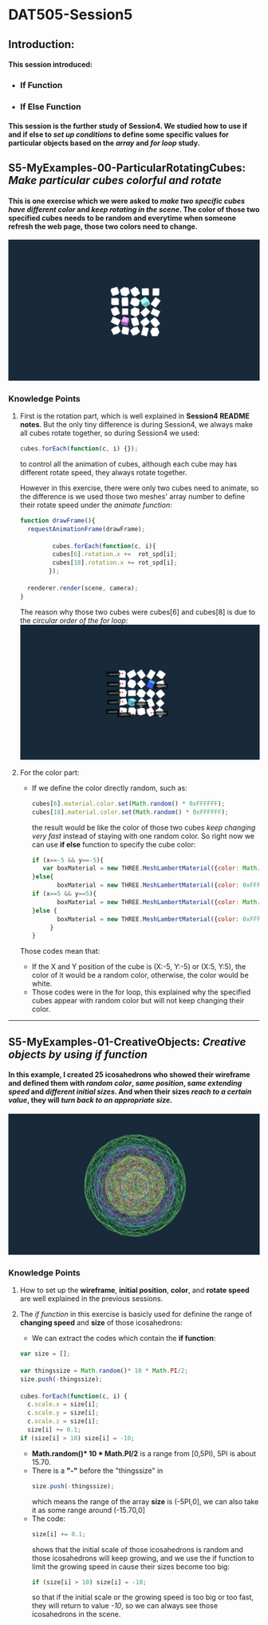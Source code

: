 # DAT505-Session5
## Introduction:
#### This session introduced:
  * ### If Function
  * ### If Else Function
#### This session is the further study of Session4. We studied how to use **if and if else** to *set up conditions* to define some specific values for particular objects based on the *array* and *for loop* study.
## S5-MyExamples-00-ParticularRotatingCubes: *Make particular cubes colorful and rotate*
#### This is one exercise which we were asked to *make two specific cubes have different color* and *keep rotating in the scene*. The color of those two specified cubes needs to be random and everytime when someone refresh the web page, those two colors need to change.
![S5-MyExamples-00-ParticularRotatingCubes00](/Session5-If%2C%20If-Else/(README)pictures/pic-0.png "S5-MyExamples-00-ParticularRotatingCubes00")
### Knowledge Points
1. First is the rotation part, which is well explained in **Session4 README notes**. But the only tiny difference is during Session4, we always make all cubes rotate together, so during Session4 we used:
   ```javascript
   cubes.forEach(function(c, i) {});
   ```
   to control all the animation of cubes, although each cube may has different rotate speed, they always rotate together.

   However in this exercise, there were only two cubes need to animate, so the difference is we used those two meshes' array number to define their rotate speed under the *animate function*:
   ```javascript
   function drawFrame(){
     requestAnimationFrame(drawFrame);

            cubes.forEach(function(c, i){
            cubes[6].rotation.x +=  rot_spd[i];
            cubes[18].rotation.x += rot_spd[i];
           });

     renderer.render(scene, camera);
   }
   ```
   The reason why those two cubes were cubes[6] and cubes[8] is due to the *circular order of the for loop*:
   ![S5-MyExamples-00-ParticularRotatingCubes01](/Session5-If%2C%20If-Else/(README)pictures/pic-1.png "S5-MyExamples-00-ParticularRotatingCubes01")
2. For the color part:
   * If we define the color directly random, such as:
     ```javascript
     cubes[6].material.color.set(Math.random() * 0xFFFFFF);
     cubes[18].material.color.set(Math.random() * 0xFFFFFF);
     ```
     the result would be like the color of those two cubes *keep changing very fast* instead of staying with one random color. So right now we can use **if else** function to specify the cube color:
     ```javascript
     if (x==-5 && y==-5){
        var boxMaterial = new THREE.MeshLambertMaterial({color: Math.random() * 0xFFFFFF});
     }else{
            boxMaterial = new THREE.MeshLambertMaterial({color: 0xFFFFFF});
     if (x==5 && y==5){
            boxMaterial = new THREE.MeshLambertMaterial({color: Math.random() * 0xFFFFFF});
     }else {
            boxMaterial = new THREE.MeshLambertMaterial({color: 0xFFFFFF});
          }
     }
     ```
   Those codes mean that:
   * If the X and Y position of the cube is (X:-5, Y:-5) or (X:5, Y:5), the color of it would be a random color, otherwise, the color would be white.
   * Those codes were in the for loop, this explained why the specified cubes appear with random color but will not keep changing their color.

********************

## S5-MyExamples-01-CreativeObjects: *Creative objects by using if function*
#### In this example, I created 25 icosahedrons who showed their wireframe and defined them with *random color*, *same position*, *same extending speed* and *different initial sizes*. And when their sizes *reach to a certain value*, they will *turn back to an appropriate size*.
![S5-MyExamples-01-CreativeObjects00](/Session5-If%2C%20If-Else/(README)pictures/pic-2.png "S5-MyExamples-01-CreativeObjects00")
### Knowledge Points
1. How to set up the **wireframe**, **initial position**, **color**, and **rotate speed** are well explained in the previous sessions.

2. The *if function* in this exercise is basicly used for definine the range of  **changing speed** and **size** of those icosahedrons:
   * We can extract the codes which contain the **if function**:
   ```javascript
   var size = [];

   var thingssize = Math.random()* 10 * Math.PI/2;
   size.push(-thingssize);

   cubes.forEach(function(c, i) {
     c.scale.x = size[i];
     c.scale.y = size[i];
     c.scale.z = size[i];
     size[i] += 0.1;
   if (size[i] > 10) size[i] = -10;
   ```
   * __Math.random()* 10 * Math.PI/2__ is a range from [0,5PI), 5PI is about 15.70.
   * There is a __"-"__ before the "thingssize" in
     ```javascript
     size.push(-thingssize);
     ```
     which means the range of the array **size** is (-5PI,0], we can also take it as some range around (-15.70,0]
   * The code:
     ```javascript
     size[i] += 0.1;
     ```
     shows that the initial scale of those icosahedrons is random and those icosahedrons will keep growing, and we use the if function to limit the growing speed in cause their sizes become too big:
     ```javascript
     if (size[i] > 10) size[i] = -10;
     ```
     so that if the initial scale or the growing speed is too big or too fast, they will return to value *-10*, so we can always see those icosahedrons in the scene.
